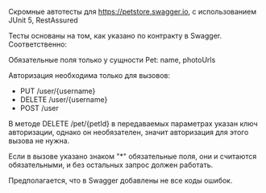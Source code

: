 Скромные автотесты для https://petstore.swagger.io, с использованием JUnit 5, RestAssured

Тесты основаны на том, как указано по контракту в Swagger. Соответственно: 

Обязательные поля только у сущности Pet: name, photoUrls

Авторизация необходима только для вызовов:
- PUT /user/{username}
- DELETE /user/{username}
- POST /user

В методе DELETE /pet/{petId} в передаваемых параметрах указан ключ авторизации, однако он необязателен, значит авторизация для этого вызова не нужна.

Если в вызове указано знаком "*" обязательные поля, они и считаются обязательными, и без остальных запрос должен работать.

Предполагается, что в Swagger добавлены не все коды ошибок.

